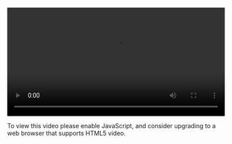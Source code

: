 <video controls="" style="width: 100%; display: block;"><source src="http://o86bpj665.bkt.clouddn.com/bianguaishou/1-2-first-page.mp4" type="video/mp4"><p>To view this video please enable JavaScript, and consider upgrading to a web browser that supports HTML5 video.</p></video>
